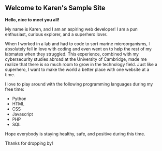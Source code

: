 ## Welcome to Karen's Sample Site

**Hello, nice to meet you all!**

My name is Karen, and I am an aspiring web developer! I am a pun enthusiast, curious explorer, and a superhero lover.

When I worked in a lab and had to code to sort marine microorganisms, I absolutely fell in love with coding and even went on to help the rest of my labmates when they struggled. This experience, combined with my cybersecurity studies abroad at the University of Cambridge, made me realize that there is so much room to grow in the technology field. Just like a superhero, I want to make the world a better place with one website at a time. 

I love to play around with the following programming languages during my free time:

- Python
- HTML
- CSS
- Javascript
- PHP
- SQL

Hope everybody is staying healthy, safe, and positive during this time. 

Thanks for dropping by!

